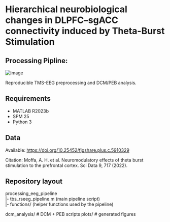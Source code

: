 # Hierarchical neurobiological changes in DLPFC–sgACC connectivity induced by Theta-Burst Stimulation

## Processing Pipline:
![image](https://github.com/user-attachments/assets/4af15c6e-61ee-47ba-b1f7-6d4d611ba84f)




Reproducible TMS-EEG preprocessing and DCM/PEB analysis.

## Requirements
- MATLAB R2023b
- SPM 25
- Python 3

## Data
Available: https://doi.org/10.25452/figshare.plus.c.5910329

Citation: Moffa, A. H. et al. Neuromodulatory effects of theta burst stimulation to the prefrontal cortex. Sci Data 9, 717 (2022).

## Repository layout
processing_eeg_pipeline  
|-  tbs_rseeg_pipeline.m          (main pipeline script)  
|-  functions/                     (helper functions used by the pipeline)

dcm_analysis/ # DCM + PEB scripts
plots/ # generated figures
